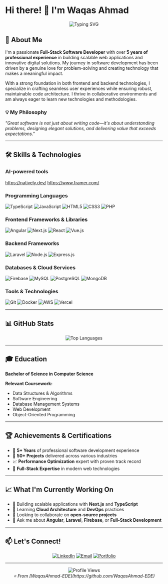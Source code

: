 # Hi there! 👋 I'm Waqas Ahmad

<div align="center">
  <img src="https://readme-typing-svg.herokuapp.com?font=Fira+Code&pause=1000&color=2196F3&center=true&vCenter=true&width=435&lines=Full-Stack+Software+Developer;5%2B+Years+of+Experience;TypeScript+%7C+Angular+%7C+Next.js;Always+learning+new+technologies" alt="Typing SVG" />
</div>

## 🚀 About Me

I'm a passionate **Full-Stack Software Developer** with over **5 years of professional experience** in building scalable web applications and innovative digital solutions. My journey in software development has been driven by a genuine love for problem-solving and creating technology that makes a meaningful impact.

With a strong foundation in both frontend and backend technologies, I specialize in crafting seamless user experiences while ensuring robust, maintainable code architecture. I thrive in collaborative environments and am always eager to learn new technologies and methodologies.

### 💡 My Philosophy
*"Great software is not just about writing code—it's about understanding problems, designing elegant solutions, and delivering value that exceeds expectations."*

---

## 🛠️ Skills & Technologies

### **AI-powered tools**
https://natively.dev/
https://www.framer.com/

### **Programming Languages**
![TypeScript](https://img.shields.io/badge/TypeScript-007ACC?style=for-the-badge&logo=typescript&logoColor=white)
![JavaScript](https://img.shields.io/badge/JavaScript-F7DF1E?style=for-the-badge&logo=javascript&logoColor=black)
![HTML5](https://img.shields.io/badge/HTML5-E34F26?style=for-the-badge&logo=html5&logoColor=white)
![CSS3](https://img.shields.io/badge/CSS3-1572B6?style=for-the-badge&logo=css3&logoColor=white)
![PHP](https://img.shields.io/badge/PHP-777BB4?style=for-the-badge&logo=php&logoColor=white)

### **Frontend Frameworks & Libraries**
![Angular](https://img.shields.io/badge/Angular-DD0031?style=for-the-badge&logo=angular&logoColor=white)
![Next.js](https://img.shields.io/badge/Next.js-000000?style=for-the-badge&logo=next.js&logoColor=white)
![React](https://img.shields.io/badge/React-20232A?style=for-the-badge&logo=react&logoColor=61DAFB)
![Vue.js](https://img.shields.io/badge/Vue.js-35495E?style=for-the-badge&logo=vue.js&logoColor=4FC08D)

### **Backend Frameworks**
![Laravel](https://img.shields.io/badge/Laravel-FF2D20?style=for-the-badge&logo=laravel&logoColor=white)
![Node.js](https://img.shields.io/badge/Node.js-43853D?style=for-the-badge&logo=node.js&logoColor=white)
![Express.js](https://img.shields.io/badge/Express.js-404D59?style=for-the-badge)

### **Databases & Cloud Services**
![Firebase](https://img.shields.io/badge/Firebase-039BE5?style=for-the-badge&logo=Firebase&logoColor=white)
![MySQL](https://img.shields.io/badge/MySQL-00000F?style=for-the-badge&logo=mysql&logoColor=white)
![PostgreSQL](https://img.shields.io/badge/PostgreSQL-316192?style=for-the-badge&logo=postgresql&logoColor=white)
![MongoDB](https://img.shields.io/badge/MongoDB-4EA94B?style=for-the-badge&logo=mongodb&logoColor=white)

### **Tools & Technologies**
![Git](https://img.shields.io/badge/Git-F05032?style=for-the-badge&logo=git&logoColor=white)
![Docker](https://img.shields.io/badge/Docker-2496ED?style=for-the-badge&logo=docker&logoColor=white)
![AWS](https://img.shields.io/badge/AWS-232F3E?style=for-the-badge&logo=amazon-aws&logoColor=white)
![Vercel](https://img.shields.io/badge/Vercel-000000?style=for-the-badge&logo=vercel&logoColor=white)

---

## 📊 GitHub Stats


<!-- <div align="center">
  <img src="https://github-readme-stats.vercel.app/api?username=WaqasAhmad-EDE&show_icons=true&theme=radical&hide_border=true&count_private=true" alt="GitHub Stats" />
  <img src="https://github-readme-streak-stats.herokuapp.com/?user=WaqasAhmad-EDE&theme=radical&hide_border=true" alt="GitHub Streak" />
</div> -->

<div align="center">
  <img src="https://github-readme-stats.vercel.app/api/top-langs/?username=WaqasAhmad-EDE&layout=compact&theme=radical&hide_border=true&langs_count=8" alt="Top Languages" />
</div>

---

## 🎓 Education

**Bachelor of Science in Computer Science**  

**Relevant Coursework:**
- Data Structures & Algorithms
- Software Engineering
- Database Management Systems
- Web Development
- Object-Oriented Programming

---

## 🏆 Achievements & Certifications

- 🥇 **5+ Years** of professional software development experience
- 🚀 **50+ Projects** delivered across various industries
- 📈 **Performance Optimization** expert with proven track record
- 🔧 **Full-Stack Expertise** in modern web technologies

---

## 📈 What I'm Currently Working On

- 🔭 Building scalable applications with **Next.js** and **TypeScript**
- 🌱 Learning **Cloud Architecture** and **DevOps** practices
- 👯 Looking to collaborate on **open-source projects**
- 💬 Ask me about **Angular**, **Laravel**, **Firebase**, or **Full-Stack Development**

---

## 📫 Let's Connect!

<div align="center">
              
[![LinkedIn](https://img.shields.io/badge/LinkedIn-0077B5?style=for-the-badge&logo=linkedin&logoColor=white)](https://linkedin.com/in/waqas-ahmad-2065b6233/)
[![Email](https://img.shields.io/badge/Email-D14836?style=for-the-badge&logo=gmail&logoColor=white)](mailto:waqas.ede@gmail.com)
[![Portfolio](https://img.shields.io/badge/Portfolio-FF5722?style=for-the-badge&logo=todoist&logoColor=white)](https://github.com/WaqasAhmad-EDE)

</div>

---

<div align="center">
  <img src="https://komarev.com/ghpvc/?username=WaqasAhmad-EDE&color=blueviolet&style=flat-square&label=Profile+Views" alt="Profile Views" />
</div>

<div align="center">
  <i>⭐️ From [WaqasAhmad-EDE](https://github.com/WaqasAhmad-EDE)</i>
</div>
